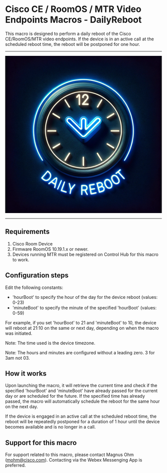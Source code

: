 # Cisco CE / RoomOS / MTR Video Endpoints Macros - DailyReboot

This macro is designed to perform a daily reboot of the Cisco CE/RoomOS/MTR video endpoints. If the device is in an active call at the scheduled reboot time, the reboot will be postponed for one hour.

---

![Sample In-Room Control Screenshot](daily_reboot.png)

---

## Requirements
1. Cisco Room Device 
2. Firmware RoomOS 10.19.1.x or newer.
3. Devices running MTR must be registered on Control Hub for this macro to work. 

## Configuration steps
Edit the following constants:

- 'hourBoot' to specify the hour of the day for the device reboot (values: 0-23)
- 'minuteBoot' to specify the minute of the specified 'hourBoot' (values: 0-59)

For example, if you set 'hourBoot' to 21 and 'minuteBoot' to 10, the device will reboot at 21:10 on the same or next day, depending on when the macro was initiated.

Note: The time used is the device timezone.

Note: The hours and minutes are configured without a leading zero. 3 for 3am not 03.

## How it works

Upon launching the macro, it will retrieve the current time and check if the specified 'hourBoot' and 'minuteBoot' have already passed for the current day or are scheduled for the future. If the specified time has already passed, the macro will automatically schedule the reboot for the same hour on the next day.

If the device is engaged in an active call at the scheduled reboot time, the reboot will be repeatedly postponed for a duration of 1 hour until the device becomes available and is no longer in a call.

## Support for this macro

For support related to this macro, please contact Magnus Ohm (mohm@cisco.com). Contacting via the Webex Messenging App is preferred.


